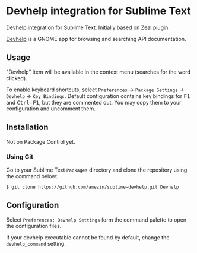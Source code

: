 # Devhelp integration for Sublime Text

[Devhelp][] integration for Sublime Text. Initially based on [Zeal plugin][].

[Devhelp][] is a GNOME app for browsing and searching API documentation.

[Devhelp]: https://wiki.gnome.org/Apps/Devhelp
[Zeal plugin]: https://github.com/SublimeText/Zeal

## Usage

"Devhelp" item will be available in the context menu (searches for the word
clicked).

To enable keyboard shortcuts, select `Preferences` -> `Package Settings` ->
`Devhelp` -> `Key Bindings`. Default configuration contains key bindings for
<kbd>F1</kbd> and <kbd>Ctrl</kbd>+<kbd>F1</kbd>, but they are commented out.
You may copy them to your configuration and uncomment them.

## Installation

Not on Package Control yet.

### Using Git

Go to your Sublime Text `Packages` directory and clone the repository using the command below:

    $ git clone https://github.com/amezin/sublime-devhelp.git Devhelp

## Configuration

Select `Preferences: Devhelp Settings` form the command palette
to open the configuration files.

If your devhelp executable cannot be found by default,
change the `devhelp_command` setting.
